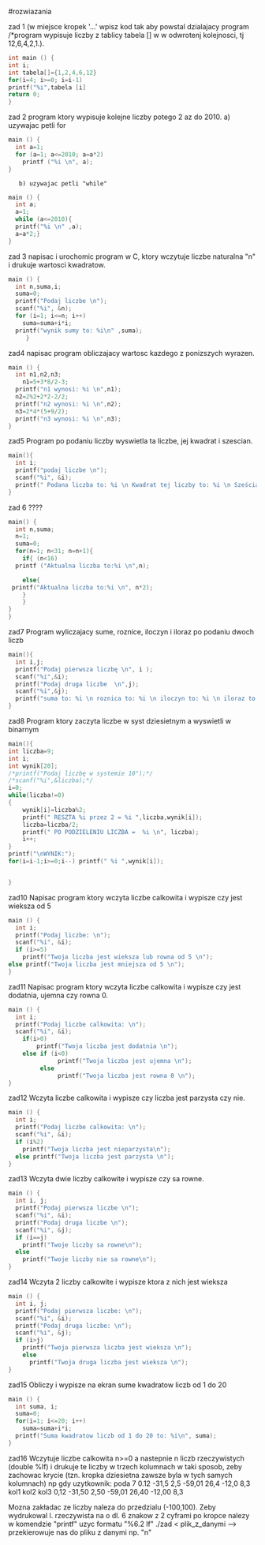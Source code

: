 #rozwiazania

zad 1 (w miejsce kropek '...' wpisz kod tak aby powstal dzialajacy program /*program wypisuje liczby z tablicy tabela []
w w odwrotenj kolejnosci, tj 12,6,4,2,1.).

```c
int main () {
int i;
int tabela[]={1,2,4,6,12}
for(i=4; i>=0; i=i-1)
printf("%i",tabela [i]
return 0;
}
```

zad 2 program ktory wypisuje kolejne liczby potego 2 az do 2010.
       a) uzywajac petli for
```c
main () {
  int a=1;
  for (a=1; a<=2010; a=a*2)
    printf ("%i \n", a);
}
```
       
       b) uzywajac petli "while"
```c
main () {
  int a;
  a=1;
  while (a<=2010){
  printf("%i \n" ,a);
  a=a*2;}
}
```

zad 3 napisac i urochomic program w C, ktory wczytuje liczbe naturalna "n" i drukuje wartosci kwadratow.
```c
main () {
  int n,suma,i;
  suma=0;
  printf("Podaj liczbe \n");
  scanf("%i", &n);
  for (i=1; i<=n; i++)
    suma=suma+i*i;
  printf("wynik sumy to: %i\n" ,suma);
	 }
```

zad4 napisac program obliczajacy wartosc kazdego z ponizszych wyrazen.
```c
main () {
  int n1,n2,n3;
    n1=5+3*8/2-3;
  printf("n1 wynosi: %i \n",n1);
  n2=2%2+2*2-2/2;
  printf("n2 wynosi: %i \n",n2);
  n3=2*4*(5+9/2);
  printf("n3 wynosi: %i \n",n3);
}
```

zad5 Program po podaniu liczby wyswietla ta liczbe, jej kwadrat i szescian.
```c 
main(){
  int i;
  printf("podaj liczbe \n");
  scanf("%i", &i);
  printf(" Podana liczba to: %i \n Kwadrat tej liczby to: %i \n Sześcian tej liczby to: %i \n", i, i*i, i*i*i);
}
```

zad 6 ????
```c
main() {
  int n,suma;
  n=1;
  suma=0;
  for(n=1; n<31; n=n+1){
    if{ (n<16)
  printf ("Aktualna liczba to:%i \n",n);

    else{ 
 printf("Aktualna liczba to:%i \n", n*2);
    }
    }
}
}
```

zad7 Program wyliczajacy sume, roznice, iloczyn i iloraz po podaniu dwoch liczb
```c
main(){
  int i,j;
  printf("Podaj pierwsza liczbę \n", i );
  scanf("%i",&i);
  printf("Podaj druga liczbe  \n",j);
  scanf("%i",&j);
  printf("suma to: %i \n roznica to: %i \n iloczyn to: %i \n iloraz to: %i \n",i+j, i-j, i*j, i/j);
}
```

zad8 Program ktory zaczyta liczbe w syst dziesietnym a wyswietli w binarnym
```c
main(){
int liczba=9;
int i;
int wynik[20];
/*printf("Podaj liczbę w systemie 10");*/
/*scanf("%i",&liczba);*/
i=0;
while(liczba!=0)
{
    wynik[i]=liczba%2;
    printf(" RESZTA %i przez 2 = %i ",liczba,wynik[i]);
    liczba=liczba/2;
    printf(" PO PODZIELENIU LICZBA =  %i \n", liczba);
    i++;
}
printf("\nWYNIK:");
for(i=i-1;i>=0;i--) printf(" %i ",wynik[i]);


}
```

zad10 Napisac program ktory  wczyta liczbe calkowita i wypisze czy jest wieksza od 5
```c
main () {
  int i;
  printf("Podaj liczbe: \n");
  scanf("%i", &i);
  if (i>=5)
    printf("Twoja liczba jest wieksza lub rowna od 5 \n");
else printf("Twoja liczba jest mniejsza od 5 \n");
}
```
zad11 Napisac program ktory wczyta liczbe calkowita i wypisze czy jest dodatnia, ujemna czy rowna 0.
```c
main () {
  int i;
  printf("Podaj liczbe calkowita: \n");
  scanf("%i", &i);
    if(i>0)
        printf("Twoja liczba jest dodatnia \n");
    else if (i<0)
              printf("Twoja liczba jest ujemna \n");
         else
              printf("Twoja liczba jest rowna 0 \n");
}
```

zad12 Wczyta liczbe calkowita i wypisze czy liczba jest parzysta czy nie.
```c
main () {
  int i;
  printf("Podaj liczbe calkowita: \n");
  scanf("%i", &i);
  if (i%2)
    printf("Twoja liczba jest nieparzysta\n");
  else printf("Twoja liczba jest parzysta \n");
}
```

zad13 Wczyta dwie liczby calkowite i wypisze czy sa rowne.
```c
main () {
  int i, j;
  printf("Podaj pierwsza liczbe \n");
  scanf("%i", &i);
  printf("Podaj druga liczbe \n");
  scanf("%i", &j);
  if (i==j)
    printf("Twoje liczby sa rowne\n");
  else 
    printf("Twoje liczby nie sa rowne\n");
}
```

zad14  Wczyta 2 liczby calkowite i wypisze ktora z nich jest wieksza
```c
main () {
  int i, j;
  printf("Podaj pierwsza liczbe: \n");
  scanf("%i", &i);
  printf("Podaj druga liczbe: \n");
  scanf("%i", &j);
  if (i>j)
    printf("Twoja pierwsza liczba jest wieksza \n");
    else 
      printf("Twoja druga liczba jest wieksza \n");
}
```
zad15 Obliczy i wypisze na ekran sume kwadratow liczb od 1 do 20
```c
main () {
  int suma, i;
  suma=0;
  for(i=1; i<=20; i++)
    suma=suma+i*i;
  printf("Suma kwadratow liczb od 1 do 20 to: %i\n", suma);
}
```

zad16 Wczytuje liczbe calkowita n>=0 a nastepnie n liczb rzeczywistych (double %lf) i drukuje te liczby w trzech
kolumnach w taki sposob, zeby zachowac krycie  (tzn. kropka dziesietna zawsze byla w tych samych kolumnach) np gdy
uzytkownik: 
poda 7 0.12 -31,5 2,5 -59,01 26,4 -12,0 8,3 
  kol1    kol2    kol3
  0,12  -31,50    2,50
-59,01   26,40  -12,00
  8,3
  
  Mozna zakładac ze liczby naleza do przedzialu (-100,100).
  Zeby wydrukowal l. rzeczywista na o dl. 6 znakow z 2 cyframi po kropce nalezy w komendzie "printf" uzyc formatu
  "%6.2 lf"       ./zad < plik_z_danymi --> przekierowuje nas do pliku z danymi np. "n"
  
